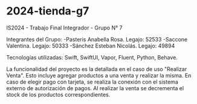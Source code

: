 # 2024-tienda-g7
IS2024 - Trabajo Final Integrador - Grupo N° 7

Integrantes del Grupo:
-Pasteris Anabella Rosa. Legajo: 52533
-Saccone Valentina. Legajo: 50333
-Sánchez Esteban Nicolás. Legajo: 49894

Tecnologías utilizadas: Swift, SwiftUI, Vapor, Fluent, Python, Behave.

La funcionalidad del proyecto es la detallada en el caso de uso "Realizar Venta". Esto incluye agregar productos a una venta y realizar la misma.
En caso de elegir pago con tarjeta, se realiza la conexión con el sistema externo de autorización de pagos. Al realizar la venta se decrementa el stock de los productos correspondientes.